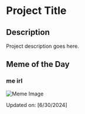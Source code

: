 # Project Title

## Description

Project description goes here.

## Meme of the Day

### me irl
![Meme Image](https://i.redd.it/alx1dr130e9d1.gif)

Updated on: [6/30/2024]